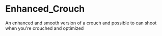 # Enhanced_Crouch
An enhanced and smooth version of a crouch and possible to can shoot when you're crouched and optimized

